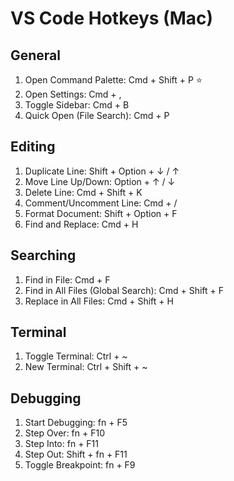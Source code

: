 # VS Code Hotkeys (Mac)

## General

1. Open Command Palette: Cmd + Shift + P ⭐
2. Open Settings: Cmd + ,
3. Toggle Sidebar: Cmd + B
4. Quick Open (File Search): Cmd + P

## Editing

1. Duplicate Line: Shift + Option + ↓ / ↑
2. Move Line Up/Down: Option + ↑ / ↓
3. Delete Line: Cmd + Shift + K
4. Comment/Uncomment Line: Cmd + /
5. Format Document: Shift + Option + F
6. Find and Replace: Cmd + H

## Searching

1. Find in File: Cmd + F
2. Find in All Files (Global Search): Cmd + Shift + F
3. Replace in All Files: Cmd + Shift + H

## Terminal

1. Toggle Terminal: Ctrl + ~
2. New Terminal: Ctrl + Shift + ~

## Debugging

1. Start Debugging: fn + F5
2. Step Over: fn + F10
3. Step Into: fn + F11
4. Step Out: Shift + fn + F11
5. Toggle Breakpoint: fn + F9
